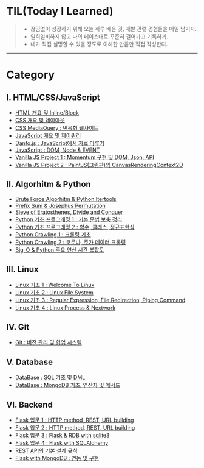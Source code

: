 # TIL(Today I Learned)

> - 끊임없이 성장하기 위해 오늘 하루 배운 것, 개발 관련 경험들을 매일 남기자.
> - 일희일비하지 않고 나의 페이스대로 꾸준히 걸어가고 기록하기.
> - 내가 직접 설명할 수 있을 정도로 이해한 만큼만 직접 작성한다.

---

# Category

## Ⅰ. HTML/CSS/JavaScript

- [HTML 개요 및 Inline/Block](https://github.com/serothie/TIL/blob/main/html/201230.md)
- [CSS 개요 및 레이아웃](https://github.com/serothie/TIL/blob/main/css/201231.md)
- [CSS MediaQuery : 반응형 웹사이트](https://github.com/serothie/TIL/blob/main/css/210101.md)
- [JavaScript 개요 및 제이쿼리](https://github.com/serothie/TIL/blob/main/JavaScript/210102.md)
- [Danfo.js : JavaScript에서 자료 다루기](https://github.com/serothie/TIL/blob/main/JavaScript/201229.md)
- [JavaScript : DOM, Node & EVENT](https://github.com/serothie/TIL/blob/main/JavaScript/210201.md)
- [Vanilla JS Project 1 : Momentum 구현 및 DOM, Json, API](https://github.com/serothie/TIL/tree/main/JavaScript/210103)
- [Vanilla JS Project 2 : PaintJS(그림판)와 CanvasRenderingContext2D](https://github.com/serothie/TIL/tree/main/JavaScript/210104)

## Ⅱ. Algorhitm & Python

- [Brute Force Algorhitm & Python Itertools](https://github.com/serothie/TIL/blob/main/algorhitm/210106.md)
- [Prefix Sum & Josephus Permutation](https://github.com/serothie/TIL/blob/main/algorhitm/210114.md)
- [Sieve of Eratosthenes, Divide and Conquer](https://github.com/serothie/TIL/blob/main/algorhitm/210115.md)
- [Python 기초 프로그래밍 1 : 기본 문법 보충 정리](https://github.com/serothie/TIL/blob/main/python/210116.md)
- [Python 기초 프로그래밍 2 : 함수, 클래스, 정규표현식](https://github.com/serothie/TIL/blob/main/python/210117.md)
- [Python Crawling 1 : 크롤링 기초](https://github.com/serothie/TIL/blob/main/python/210118.md)
- [Python Crawling 2 : 코로나, 주가 데이터 크롤링](https://github.com/serothie/TIL/commit/468116c4fe82c1dbd632eb111a7d2831a6083fa8)
- [Big-O & Python 주요 연산 시간 복잡도](https://github.com/serothie/TIL/blob/main/python/210119.md)

## Ⅲ. Linux

- [Linux 기초 1 : Welcome To Linux](https://github.com/serothie/TIL/blob/main/linux/210108.md)
- [Linux 기초 2 : Linux File System](https://github.com/serothie/TIL/blob/main/linux/210110.md)
- [Linux 기초 3 : Regular Expression, File Redirection, Piping Command](https://github.com/serothie/TIL/blob/main/linux/210111.md)
- [Linux 기초 4 : Linux Process & Nextwork](https://github.com/serothie/TIL/blob/main/linux/210113.md)

## Ⅳ. Git

- [Git : 버전 관리 및 협업 시스템](https://github.com/serothie/TIL/blob/main/git/210109.md)

## Ⅴ. Database

- [DataBase : SQL 기초 및 DML](https://github.com/serothie/TIL/blob/main/database/210112.md)
- [DataBase : MongoDB 기초, 연산자 및 메서드](https://github.com/serothie/TIL/blob/main/database/210126.md)

## Ⅵ. Backend

- [Flask 입문 1 : HTTP method, REST, URL building](https://github.com/serothie/TIL/blob/main/flask/210122.md)
- [Flask 입문 2 : HTTP method, REST, URL building](https://github.com/serothie/TIL/blob/main/flask/210123.md)
- [Flask 입문 3 : Flask & RDB with sqlite3](https://github.com/serothie/TIL/blob/main/flask/210123.md)
- [Flask 입문 4 : Flask with SQLAlchemy](https://github.com/serothie/TIL/blob/main/flask/210127.md)
- [REST API의 기본 설계 규칙](https://github.com/serothie/TIL/blob/main/flask/210129.md)
- [Flask with MongoDB : 연동 및 구현](https://github.com/serothie/TIL/tree/main/flask/210130.md)

